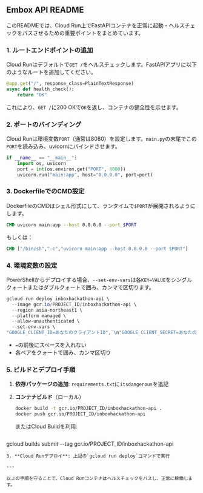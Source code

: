 ## Embox API README

このREADMEでは、Cloud Run上でFastAPIコンテナを正常に起動・ヘルスチェックをパスさせるための重要ポイントをまとめています。

### 1. ルートエンドポイントの追加

Cloud Runはデフォルトで`GET /`をヘルスチェックします。FastAPIアプリに以下のようなルートを追加してください。

```python
@app.get("/", response_class=PlainTextResponse)
async def health_check():
    return "OK"
```

これにより、`GET /`に200 OKで`OK`を返し、コンテナの健全性を示せます。

### 2. ポートのバインディング

Cloud Runは環境変数`PORT`（通常は8080）を設定します。`main.py`の末尾でこの`PORT`を読み込み、uvicornにバインドさせます。

```python
if __name__ == "__main__":
    import os, uvicorn
    port = int(os.environ.get("PORT", 8080))
    uvicorn.run("main:app", host="0.0.0.0", port=port)
```

### 3. DockerfileでのCMD設定

DockerfileのCMDはシェル形式にして、ランタイムで`$PORT`が展開されるようにします。

```dockerfile
CMD uvicorn main:app --host 0.0.0.0 --port $PORT
```

もしくは：

```dockerfile
CMD ["/bin/sh","-c","uvicorn main:app --host 0.0.0.0 --port $PORT"]
```

### 4. 環境変数の設定

PowerShellからデプロイする場合、`--set-env-vars`は各`KEY=VALUE`をシングルクォートまたはダブルクォートで囲み、カンマで区切ります。

```powershell
gcloud run deploy inboxhackathon-api \
  --image gcr.io/PROJECT_ID/inboxhackathon-api \
  --region asia-northeast1 \
  --platform managed \
  --allow-unauthenticated \
  --set-env-vars \
"GOOGLE_CLIENT_ID=あなたのクライアントID",`\n"GOOGLE_CLIENT_SECRET=あなたのクライアントシークレット",`\n"GEMINI_API_KEY=あなたのGemini APIキー",`\n"SESSION_SECRET=ランダムな文字列"
```

* `=`の前後にスペースを入れない
* 各ペアをクォートで囲み、カンマ区切り

### 5. ビルドとデプロイ手順

1. **依存パッケージの追加**: `requirements.txt`に`itsdangerous`を追記
2. **コンテナビルド**（ローカル）

   ```bash
   docker build -t gcr.io/PROJECT_ID/inboxhackathon-api .
   docker push gcr.io/PROJECT_ID/inboxhackathon-api
   ```

   またはCloud Buildを利用:

   ```bash
   ```

gcloud builds submit --tag gcr.io/PROJECT\_ID/inboxhackathon-api

```
3. **Cloud Runデプロイ**: 上記の`gcloud run deploy`コマンドで実行

---

以上の手順を守ることで、Cloud Runコンテナはヘルスチェックをパスし、正常に稼働します。

```
